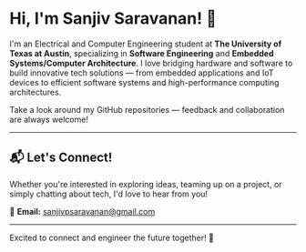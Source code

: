 # Hi, I'm Sanjiv Saravanan! 👋

I'm an Electrical and Computer Engineering student at **The University of Texas at Austin**, specializing in **Software Engineering** and **Embedded Systems/Computer Architecture**. I love bridging hardware and software to build innovative tech solutions — from embedded applications and IoT devices to efficient software systems and high-performance computing architectures.

Take a look around my GitHub repositories — feedback and collaboration are always welcome!

---

## 📬 Let's Connect!

Whether you're interested in exploring ideas, teaming up on a project, or simply chatting about tech, I'd love to hear from you!

📧 **Email:** [sanjivpsaravanan@gmail.com](mailto:sanjivpsaravanan@gmail.com)

---

Excited to connect and engineer the future together! 🚀


<!--
**Sanjivps/Sanjivps** is a ✨ _special_ ✨ repository because its `README.md` (this file) appears on your GitHub profile.

Here are some ideas to get you started:

- 🔭 I’m currently working on ...
- 🌱 I’m currently learning ...
- 👯 I’m looking to collaborate on ...
- 🤔 I’m looking for help with ...
- 💬 Ask me about ...
- 📫 How to reach me: ...
- 😄 Pronouns: ...
- ⚡ Fun fact: ...
-->
